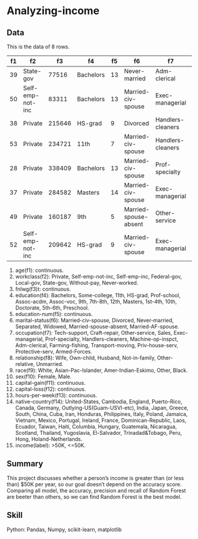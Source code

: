 # Analyzing-income

## Data

This is the data of 8 rows.

|f1|f2|f3|f4|f5|f6|f7|f8|f9|f10|f11|f12|f13|f14|label|
| --- | --- | --- | --- | --- | --- | --- | --- | --- | --- | --- | --- | --- | --- | --- |
|39|State-gov|77516|Bachelors|13|Never-married|Adm-clerical|Not-in-family|White|Male|2174|0|40|United-States|<=50K|
|50|Self-emp-not-inc|83311|Bachelors|13|Married-civ-spouse|Exec-managerial|Husband|White|Male|0|0|13|United-States|<=50K|
|38|Private|215646|HS-grad|9|Divorced|Handlers-cleaners|Not-in-family|White|Male|0|0|40|United-States|<=50K|
|53|Private|234721|11th|7|Married-civ-spouse|Handlers-cleaners|Husband|Black|Male|0|0|40|United-States|<=50K|
|28|Private|338409|Bachelors|13|Married-civ-spouse|Prof-specialty|Wife|Black|Female|0|0|40|Cuba|<=50K|
|37|Private|284582|Masters|14|Married-civ-spouse|Exec-managerial|Wife|White|Female|0|0|40|United-States|<=50K|
|49|Private|160187|9th|5|Married-spouse-absent|Other-service|Not-in-family|Black|Female|0|0|16|Jamaica|<=50K|
|52|Self-emp-not-inc|209642|HS-grad|9|Married-civ-spouse|Exec-managerial|Husband|White|Male|0|0|45|United-States|>50K|

1. age(f1): continuous.
2. workclass(f2): Private, Self-emp-not-inc, Self-emp-inc, Federal-gov, Local-gov, State-gov, Without-pay, Never-worked.
3. fnlwg(f3)t: continuous.
4. education(f4): Bachelors, Some-college, 11th, HS-grad, Prof-school, Assoc-acdm, Assoc-voc, 9th, 7th-8th, 12th, Masters, 1st-4th, 10th, Doctorate, 5th-6th, Preschool.
5. education-num(f5): continuous.
6. marital-status(f6): Married-civ-spouse, Divorced, Never-married, Separated, Widowed, Married-spouse-absent, Married-AF-spouse.
7. occupation(f7): Tech-support, Craft-repair, Other-service, Sales, Exec-managerial, Prof-specialty, Handlers-cleaners, Machine-op-inspct, Adm-clerical, Farming-fishing, Transport-moving, Priv-house-serv, Protective-serv, Armed-Forces.
8. relationship(f8): Wife, Own-child, Husband, Not-in-family, Other-relative, Unmarried.
9. race(f9): White, Asian-Pac-Islander, Amer-Indian-Eskimo, Other, Black.
10. sex(f10): Female, Male.
11. capital-gain(f11): continuous.
12. capital-loss(f12): continuous.
13. hours-per-week(f13): continuous.
14. native-country(f14): United-States, Cambodia, England, Puerto-Rico, Canada, Germany, Outlying-US(Guam-USVI-etc), India, Japan, Greece, South, China, Cuba, Iran, Honduras, Philippines, Italy, Poland, Jamaica, Vietnam, Mexico, Portugal, Ireland, France, Dominican-Republic, Laos, Ecuador, Taiwan, Haiti, Columbia, Hungary, Guatemala, Nicaragua, Scotland, Thailand, Yugoslavia, El-Salvador, Trinadad&Tobago, Peru, Hong, Holand-Netherlands.
15. income(label): >50K, <=50K.

## Summary
This project discusses whether a person’s income is greater than (or less than) $50K per year, so our goal doesn’t depend on the accuracy score. Comparing all model, the accuracy, precision and recall of Random Forest are beeter than others, so we can find Random Forest is the best model.


## Skill
Python: Pandas, Numpy, scikit-learn, matplotlib

